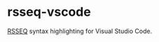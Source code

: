 # rsseq-vscode
[RSSEQ](https://github.com/xezno/OpenTPW/wiki/RSSEQ) syntax highlighting for Visual Studio Code.